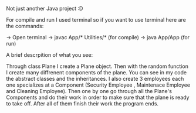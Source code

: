 Not just another Java project :D

For compile and run I used terminal so if you want to use terminal here are the commands:

-> Open terminal
-> javac App/* Utilities/* (for compile)
-> java App/App  (for run)

A brief descrpition of what you see:

Through class Plane I create a Plane object. Then with the random function I create many diffrenent components of the plane. You can see in my code the abstract classes and the inheritances.
I also create 3 employees each one specializes at a Component (Security Employee , Maintenace Employee and Cleaning Employee). Then one by one go through all the Plane's Components and do their work in order to make sure that the plane is ready to take off. After all of them finish their work the program ends.